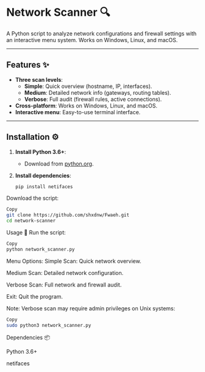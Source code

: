 # Network Scanner 🔍

A Python script to analyze network configurations and firewall settings with an interactive menu system. Works on Windows, Linux, and macOS.

---

## Features ✨
- **Three scan levels**:
  - **Simple**: Quick overview (hostname, IP, interfaces).
  - **Medium**: Detailed network info (gateways, routing tables).
  - **Verbose**: Full audit (firewall rules, active connections).
- **Cross-platform**: Works on Windows, Linux, and macOS.
- **Interactive menu**: Easy-to-use terminal interface.

---

## Installation ⚙️

1. **Install Python 3.6+**:
   - Download from [python.org](https://www.python.org/downloads/).

2. **Install dependencies**:
   ```bash
   pip install netifaces
Download the script:

```bash
Copy
git clone https://github.com/shxdnw/Fwaeh.git
cd network-scanner
```
Usage 🚀
Run the script:

```bash
Copy
python network_scanner.py
```
Menu Options:
Simple Scan: Quick network overview.

Medium Scan: Detailed network configuration.

Verbose Scan: Full network and firewall audit.

Exit: Quit the program.

Note: Verbose scan may require admin privileges on Unix systems:

```bash
Copy
sudo python3 network_scanner.py
```
Dependencies 📦

Python 3.6+

netifaces
